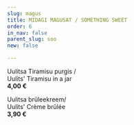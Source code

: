 ```yaml
---
slug: magus
title: MIDAGI MAGUSAT / SOMETHING SWEET
order: 6
in_nav: false
parent_slug: soo
new: false

---
```

<span class="special"></span>
Uulitsa Tiramisu purgis /  
Uulits' Tiramisu in a jar  
**4,00 €**

<span class="special"></span> Uulitsa brüleekreem/  
Uulits' Crème brûlée  
**3,90 €**